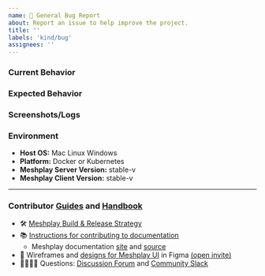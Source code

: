 ```yaml
---
name: 🐛 General Bug Report
about: Report an issue to help improve the project.
title: ''
labels: 'kind/bug'
assignees: ''
---
```

### Current Behavior
<!-- A brief description of the issue. -->

### Expected Behavior
<!-- A brief description of what you expected to happen. -->

### Screenshots/Logs
<!-- Add screenshots, if applicable, to help explain your problem. -->

### Environment

- **Host OS:** Mac Linux Windows
- **Platform:** Docker or Kubernetes
- **Meshplay Server Version:** stable-v
- **Meshplay Client Version:** stable-v

<!-- Optional 
### To Reproduce
1. Go to '...'
2. Click on '....'
3. Scroll down to '....'
4. See error
-->

---
### Contributor [Guides](https://docs.khulnasoft.com/project/contributing) and [Handbook](https://layer5.io/community/handbook)
- 🛠 [Meshplay Build & Release Strategy](https://docs.khulnasoft.com/project/contributing/build-and-release)
- 📚 [Instructions for contributing to documentation](https://github.com/khulnasoft/meshplay/blob/master/CONTRIBUTING.md#documentation-contribution-flow)
   - Meshplay documentation [site](https://docs.khulnasoft.com/) and [source](https://github.com/khulnasoft/meshplay/tree/master/docs)
- 🎨 Wireframes and [designs for Meshplay UI](https://www.figma.com/file/SMP3zxOjZztdOLtgN4dS2W/Meshplay-UI) in Figma [(open invite)](https://www.figma.com/team_invite/redeem/qJy1c95qirjgWQODApilR9)
- 🙋🏾🙋🏼 Questions: [Discussion Forum](http://discuss.khulnasoft.com) and [Community Slack](https://slack.khulnasoft.com)
